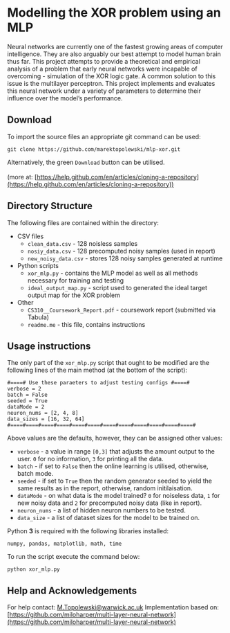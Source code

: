 # Modelling the XOR problem using an MLP
Neural networks are currently one of the fastest growing areas of computer intelligence. They are also arguably our best attempt to model human brain thus far. This project attempts to provide a theoretical and empirical analysis of a problem that early neural networks were incapable of overcoming - simulation of the XOR logic gate. A common solution to this issue is the multilayer perceptron. This project implements and evaluates this neural network under a variety of parameters to determine their influence over the model’s performance. 

## Download
To import the source files an appropriate git command can be used:
```shell
git clone https://github.com/marektopolewski/mlp-xor.git
```
Alternatively, the green `Download` button can be utilised.
\
\
(more at: [https://help.github.com/en/articles/cloning-a-repository](https://help.github.com/en/articles/cloning-a-repository))

## Directory Structure

The following files are contained within the directory:
- CSV files
	- `clean_data.csv`  - 128 noisless samples
	- `nosiy_data.csv`  - 128 precomputed noisy samples (used in report)
	- `new_noisy_data.csv`  - stores 128 noisy samples generated at runtime
- Python scripts
	- `xor_mlp.py` - contains the MLP model as well as all methods necessary for training and testing
	- `ideal_output_map.py` - script used to generated the ideal target output map for the XOR problem
- Other
	- `CS310__Coursework_Report.pdf` - coursework report (submitted via Tabula)
	- `readme.me` - this file, contains instructions


## Usage instructions
The only part of the `xor_mlp.py` script that ought to be modified are the following lines of the main method (at the bottom of the script):
```
#====# Use these paraeters to adjust testing configs #====#
verbose = 2
batch = False 
seeded = True 
dataMode = 2
neuron_nums = [2, 4, 8]
data_sizes = [16, 32, 64]
#====#====#====#====#====#====#====#====#====#====#====#====#
```
Above values are the defaults, however, they can be assigned other values:
- `verbose` - a value in range `[0,3]` that adjusts the amount output to the user. `0` for no information, `3` for printing all the data.
- `batch` - if set to `False` then the online learning is utilised, otherwise, batch mode.
- `seeded` - if set to `True` then the random generator seeded to yield the same results as in the report, otherwise, random initilaisation.
- `dataMode` - on what data is the model trained? `0` for noiseless data, `1` for new noisy data and `2` for precomputed noisy data (like in report).
- `neuron_nums` - a list of hidden neuron numbers to be tested.
- `data_size` - a list of dataset sizes for the model to be trained on.

Python **3** is required with the following libraries installed:
```
numpy, pandas, matplotlib, math, time
```
To run the script execute the command below:
```
python xor_mlp.py
```

## Help and Acknowledgements
For help contact: M.Topolewski@warwick.ac.uk
Implementation based on: [https://github.com/miloharper/multi-layer-neural-network](https://github.com/miloharper/multi-layer-neural-network)